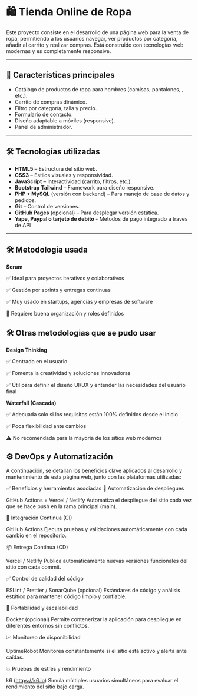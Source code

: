 # 🛍️ Tienda Online de Ropa

Este proyecto consiste en el desarrollo de una página web para la venta de ropa, permitiendo a los usuarios navegar, ver productos por categoría, añadir al carrito y realizar compras. Está construido con tecnologías web modernas y es completamente responsive.

---

## 📌 Características principales

- Catálogo de productos de ropa para hombres (camisas, pantalones, , etc.).
- Carrito de compras dinámico.
- Filtro por categoría, talla y precio.
- Formulario de contacto.
- Diseño adaptable a móviles (responsive).
- Panel de administrador.

---

## 🛠️ Tecnologías utilizadas

- **HTML5** – Estructura del sitio web.
- **CSS3** – Estilos visuales y responsividad.
- **JavaScript** – Interactividad (carrito, filtros, etc.).
- **Bootstrap** **Tailwind** – Framework para diseño responsive.
- **PHP + MySQL** (versión con backend) – Para manejo de base de datos y pedidos.
- **Git** – Control de versiones.
- **GitHub Pages** (opcional) – Para desplegar versión estática.
- **Yape, Paypal o tarjeto de debito** - Metodos de pago integrado a traves de API

---
## 🛠️ Metodologia usada 

**Scrum** 

✅ Ideal para proyectos iterativos y colaborativos

✅ Gestión por sprints y entregas continuas

✅ Muy usado en startups, agencias y empresas de software

🔧 Requiere buena organización y roles definidos

## 🛠️ Otras metodologias que se pudo usar 

**Design Thinking** 

✅ Centrado en el usuario

✅ Fomenta la creatividad y soluciones innovadoras

✅ Útil para definir el diseño UI/UX y entender las necesidades del usuario final

**Waterfall (Cascada)**  

✅ Adecuada solo si los requisitos están 100% definidos desde el inicio

✅ Poca flexibilidad ante cambios

⚠️ No recomendada para la mayoría de los sitios web modernos



## ⚙️ DevOps y Automatización
A continuación, se detallan los beneficios clave aplicados al desarrollo y mantenimiento de esta página web, junto con las plataformas utilizadas:

✅ Beneficios y herramientas asociadas
🚀 Automatización de despliegues

GitHub Actions + Vercel / Netlify
Automatiza el despliegue del sitio cada vez que se hace push en la rama principal (main).

🔁 Integración Continua (CI)

GitHub Actions
Ejecuta pruebas y validaciones automáticamente con cada cambio en el repositorio.

📦 Entrega Continua (CD)

Vercel / Netlify
Publica automáticamente nuevas versiones funcionales del sitio con cada commit.

✅ Control de calidad del código

ESLint / Prettier / SonarQube (opcional)
Estándares de código y análisis estático para mantener código limpio y confiable.

🔄 Portabilidad y escalabilidad

Docker (opcional)
Permite contenerizar la aplicación para despliegue en diferentes entornos sin conflictos.

📈 Monitoreo de disponibilidad

UptimeRobot
Monitorea constantemente si el sitio está activo y alerta ante caídas.

💥 Pruebas de estrés y rendimiento

k6 (https://k6.io)
Simula múltiples usuarios simultáneos para evaluar el rendimiento del sitio bajo carga.

